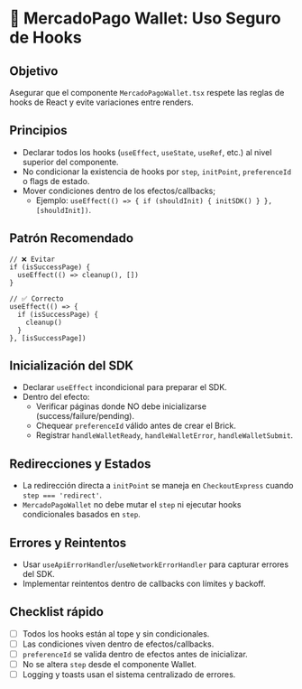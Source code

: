 # 🧩 MercadoPago Wallet: Uso Seguro de Hooks

## Objetivo
Asegurar que el componente `MercadoPagoWallet.tsx` respete las reglas de hooks de React y evite variaciones entre renders.

## Principios
- Declarar todos los hooks (`useEffect`, `useState`, `useRef`, etc.) al nivel superior del componente.
- No condicionar la existencia de hooks por `step`, `initPoint`, `preferenceId` o flags de estado.
- Mover condiciones dentro de los efectos/callbacks;
  - Ejemplo: `useEffect(() => { if (shouldInit) { initSDK() } }, [shouldInit])`.

## Patrón Recomendado
```tsx
// ❌ Evitar
if (isSuccessPage) {
  useEffect(() => cleanup(), [])
}

// ✅ Correcto
useEffect(() => {
  if (isSuccessPage) {
    cleanup()
  }
}, [isSuccessPage])
```

## Inicialización del SDK
- Declarar `useEffect` incondicional para preparar el SDK.
- Dentro del efecto:
  - Verificar páginas donde NO debe inicializarse (success/failure/pending).
  - Chequear `preferenceId` válido antes de crear el Brick.
  - Registrar `handleWalletReady`, `handleWalletError`, `handleWalletSubmit`.

## Redirecciones y Estados
- La redirección directa a `initPoint` se maneja en `CheckoutExpress` cuando `step === 'redirect'`.
- `MercadoPagoWallet` no debe mutar el `step` ni ejecutar hooks condicionales basados en `step`.

## Errores y Reintentos
- Usar `useApiErrorHandler`/`useNetworkErrorHandler` para capturar errores del SDK.
- Implementar reintentos dentro de callbacks con límites y backoff.

## Checklist rápido
- [ ] Todos los hooks están al tope y sin condicionales.
- [ ] Las condiciones viven dentro de efectos/callbacks.
- [ ] `preferenceId` se valida dentro de efectos antes de inicializar.
- [ ] No se altera `step` desde el componente Wallet.
- [ ] Logging y toasts usan el sistema centralizado de errores.